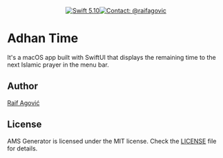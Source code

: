 <p align="center">
  <a href="#"><img src="https://img.shields.io/badge/Swift-5.10-orange.svg" alt="Swift 5.10" style="vertical-align: middle;"></a><a href="https://x.com/raifagovic"><img src="https://img.shields.io/badge/Contact-@raifagovic-%231DA1F2.svg" alt="Contact: @raifagovic" style="vertical-align: middle;"></a>
</p>

# Adhan Time

It's a macOS app built with SwiftUI that displays the remaining time to the next Islamic prayer in the menu bar.

## Author
[Raif Agović](https://x.com/raifagovic)

## License
AMS Generator is licensed under the MIT license. Check the [LICENSE](https://github.com/raifagovic/AdhanTime/blob/main/LICENSE) file for details.
